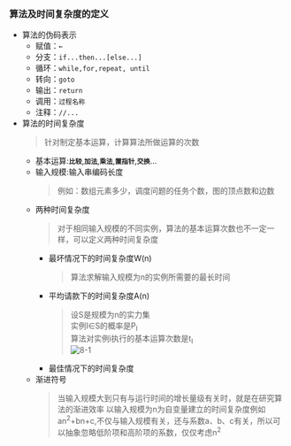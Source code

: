 ### 算法及时间复杂度的定义
  + 算法的伪码表示
    + 赋值：`←`
    + 分支：`if...then...[else...]`
    + 循环：`while,for,repeat, until`
    + 转向：`goto`
    + 输出：`return`
    + 调用：`过程名称`
    + 注释：`//...`
  + 算法的时间复杂度
    > 针对制定基本运算，计算算法所做运算的次数
    + 基本运算:**`比较`**,**`加法`**,**`乘法`**,**`置指针`**,**`交换`**...
    + 输入规模:输入串编码长度
      > 例如：数组元素多少，调度问题的任务个数，图的顶点数和边数
    + 两种时间复杂度
      > 对于相同输入规模的不同实例，算法的基本运算次数也不一定一样，可以定义两种时间复杂度
      + 最坏情况下的时间复杂度W(n)
        > 算法求解输入规模为n的实例所需要的最长时间
      + 平均请款下的时间复杂度A(n)
        > 设S是规模为n的实力集<br>
          实例I∈S的概率是P<sub>I</sub><br>
          算法对实例i执行的基本运算次数是t<sub>I</sub><br>
          ![8-1](https://github.com/flysafely/Software-Design-Engineer-Note/blob/master/%E7%AC%AC%E5%85%AB%E7%AB%A0-%E7%AE%97%E6%B3%95%E8%AE%BE%E8%AE%A1%E4%B8%8E%E5%88%86%E6%9E%90/%E6%9C%AC%E7%AB%A0%E5%9B%BE%E7%A4%BA/8-1.jpg)
      + 最佳情况下的时间复杂度
    + 渐进符号
      > 当输入规模大到只有与运行时间的增长量级有关时，就是在研究算法的渐进效率
        以输入规模为n为自变量建立的时间复杂度例如 an<sup>2</sup>+bn+c,不仅与输入规模有关，还与系数a、b、c有关，所以可以抽象忽略低阶项和高阶项的系数，仅仅考虑n<sup>2</sup>
        
